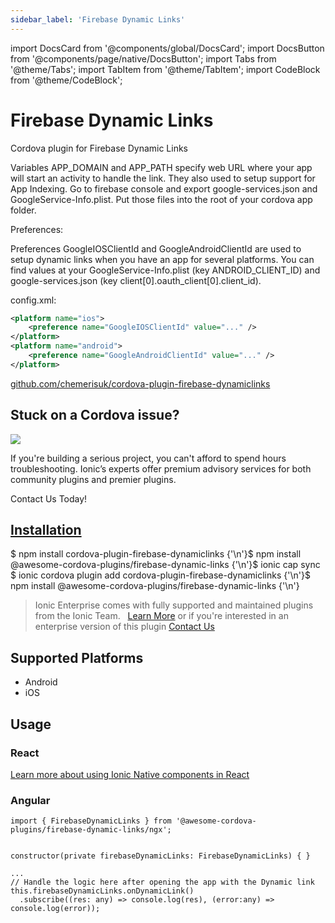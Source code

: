 ```yaml
---
sidebar_label: 'Firebase Dynamic Links'
---
```


import DocsCard from '@components/global/DocsCard';
import DocsButton from '@components/page/native/DocsButton';
import Tabs from '@theme/Tabs';
import TabItem from '@theme/TabItem';
import CodeBlock from '@theme/CodeBlock';

# Firebase Dynamic Links

Cordova plugin for Firebase Dynamic Links

Variables APP_DOMAIN and APP_PATH specify web URL where your app will start an activity to handle the link. They also used to setup support for App Indexing.
Go to firebase console and export google-services.json and GoogleService-Info.plist. Put those files into the root of your cordova app folder.

Preferences:

Preferences GoogleIOSClientId and GoogleAndroidClientId are used to setup dynamic links when you have an app for several platforms.
You can find values at your GoogleService-Info.plist (key ANDROID_CLIENT_ID) and google-services.json (key client[0].oauth_client[0].client_id).

config.xml:

```xml
<platform name="ios">
    <preference name="GoogleIOSClientId" value="..." />
</platform>
<platform name="android">
    <preference name="GoogleAndroidClientId" value="..." />
</platform>
```

<p>
  <a href="https://github.com/chemerisuk/cordova-plugin-firebase-dynamiclinks" target="_blank" rel="noopener" className="git-link">github.com/chemerisuk/cordova-plugin-firebase-dynamiclinks</a>
</p>

<h2>Stuck on a Cordova issue?</h2>
<DocsCard
  className="cordova-ee-card"
  header="Don't waste precious time on plugin issues."
  href="https://ionicframework.com/sales?product_of_interest=Ionic%20Native"
>
  <div>
    <img src="/docs/icons/native-cordova-bot.png" class="cordova-ee-img" />
    <p>
      If you're building a serious project, you can't afford to spend hours troubleshooting. Ionic’s experts offer
      premium advisory services for both community plugins and premier plugins.
    </p>
    <DocsButton className="native-ee-detail">Contact Us Today!</DocsButton>
  </div>
</DocsCard>

<h2 id="installation">
  <a href="#installation">Installation</a>
</h2>
<Tabs
  groupId="runtime"
  defaultValue="Capacitor"
  values={[
    { value: 'Capacitor', label: 'Capacitor' },
    { value: 'Cordova', label: 'Cordova' },
    { value: 'Enterprise', label: 'Enterprise' },
  ]}
>
  <TabItem value="Capacitor">
    <CodeBlock className="language-shell">
      $ npm install cordova-plugin-firebase-dynamiclinks {'\n'}$ npm install
      @awesome-cordova-plugins/firebase-dynamic-links {'\n'}$ ionic cap sync
    </CodeBlock>
  </TabItem>
  <TabItem value="Cordova">
    <CodeBlock className="language-shell">
      $ ionic cordova plugin add cordova-plugin-firebase-dynamiclinks {'\n'}$ npm install
      @awesome-cordova-plugins/firebase-dynamic-links {'\n'}
    </CodeBlock>
  </TabItem>
  <TabItem value="Enterprise">
    <blockquote>
      Ionic Enterprise comes with fully supported and maintained plugins from the Ionic Team. &nbsp;
      <a class="btn" href="https://ionic.io/docs/premier-plugins">Learn More</a> or if you're interested in an enterprise version of this plugin <a class="btn" href="https://ionicframework.com/sales?product_of_interest=Ionic%20Enterprise%20Engine">Contact Us</a>
    </blockquote>
  </TabItem>
</Tabs>

## Supported Platforms

- Android
- iOS

## Usage

### React

[Learn more about using Ionic Native components in React](../native-community.md#react)

### Angular

```tsx
import { FirebaseDynamicLinks } from '@awesome-cordova-plugins/firebase-dynamic-links/ngx';


constructor(private firebaseDynamicLinks: FirebaseDynamicLinks) { }

...
// Handle the logic here after opening the app with the Dynamic link
this.firebaseDynamicLinks.onDynamicLink()
  .subscribe((res: any) => console.log(res), (error:any) => console.log(error));
```

